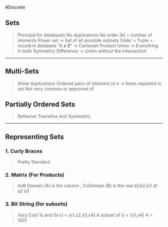 #Discrete 
## Sets
> Principal for databases
> No duplications
> No order
>|A| = number of elements
>Power set -> Set of all possible subsets
>Order = Tuple = record in database 
>"A **x** B" -> Cartesian Product
>Union -> Everything in both
>Symmetric Difference -> Union without the intersection
----
## Multi-Sets
> Allow duplications
> Ordered pairs of (element,n) n -> times repeated in set
> Not very common or approved of
## Partially Ordered Sets
> Reflexive
> Transitive
> Anti Symmetric

---
## Representing Sets
### 1. Curly Braces
>Pretty Standard
### 2. Matrix (For Products)
> AxB 
> Domain (A) is the column , CoDomain (B) is the row
> 	b1,b2,b3
> a1
> a2
> a3
### 3. Bit String (for subsets)
> Very Cool
> 1s and 0s
> U = {x1,x2,x3,x4}
> A subset of U = {x1,x4}
> A = 1001